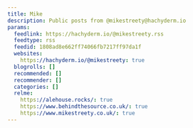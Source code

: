 ```yaml
---
title: Mike
description: Public posts from @mikestreety@hachyderm.io
params:
  feedlink: https://hachyderm.io/@mikestreety.rss
  feedtype: rss
  feedid: 1808ad8e662ff74066fb7217ff97da1f
  websites:
    https://hachyderm.io/@mikestreety: true
  blogrolls: []
  recommended: []
  recommender: []
  categories: []
  relme:
    https://alehouse.rocks/: true
    https://www.behindthesource.co.uk/: true
    https://www.mikestreety.co.uk/: true
---
```

